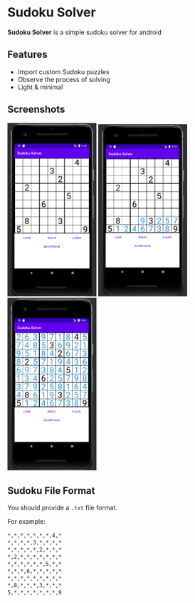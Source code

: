 # Sudoku Solver
__Sudoku Solver__ is a simple sudoku solver for android

## Features
* Import custom Sudoku puzzles
* Observe the process of solving
* Light & minimal


## Screenshots
<p float="left">
    <img src="pics/p1.png" width="200" />
    <img src="pics/p2.png" width="200" />
    <img src="pics/p3.png" width="200" />
</p>

## Sudoku File Format
You should provide a `.txt` file format.

For example:
```
*,*,*,*,*,*,*,4,*
*,*,*,*,3,*,*,*,*
*,*,*,*,*,2,*,*,*
*,2,*,*,*,*,*,*,*
*,*,*,*,*,*,5,*,*
*,*,*,6,*,*,*,*,*
*,*,*,*,*,*,*,*,*
*,8,*,*,*,3,*,*,*
5,*,*,*,*,*,*,*,9
```